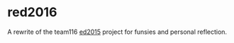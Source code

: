# red2016

A rewrite of the team116 [ed2015](https://github.com/team116/ed2016) project for funsies and personal reflection.
